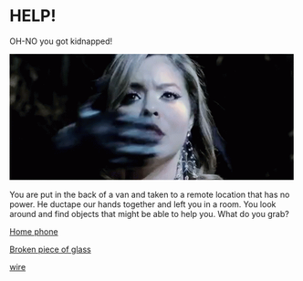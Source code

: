 # HELP!
OH-NO you got kidnapped!

![kidnap](kidnap.gif)

You are put in the back of a van and taken to a remote location that has no power. He ductape our hands together and left you in a room. You look around and find objects that might be able to help you. What do you grab?

[Home phone](home.md)

[Broken piece of glass](glass.md)  

[wire](wire.md)

